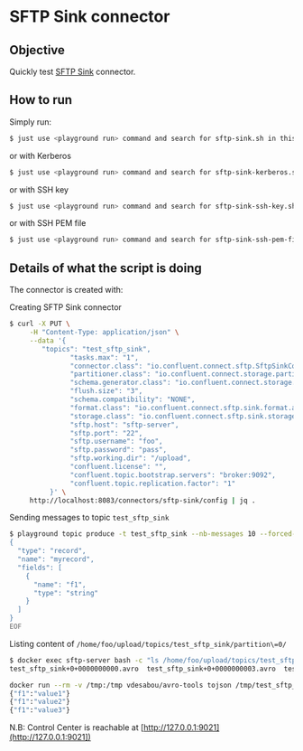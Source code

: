 # SFTP Sink connector



## Objective

Quickly test [SFTP Sink](https://docs.confluent.io/current/connect/kafka-connect-sftp/sink-connector/index.html#quick-start) connector.



## How to run

Simply run:

```bash
$ just use <playground run> command and search for sftp-sink.sh in this folder
```

or with Kerberos

```bash
$ just use <playground run> command and search for sftp-sink-kerberos.sh in this folder
```

or with SSH key

```bash
$ just use <playground run> command and search for sftp-sink-ssh-key.sh in this folder
```

or with SSH PEM file

```bash
$ just use <playground run> command and search for sftp-sink-ssh-pem-file.sh in this folder
```

## Details of what the script is doing

The connector is created with:

Creating SFTP Sink connector

```bash
$ curl -X PUT \
     -H "Content-Type: application/json" \
     --data '{
        "topics": "test_sftp_sink",
               "tasks.max": "1",
               "connector.class": "io.confluent.connect.sftp.SftpSinkConnector",
               "partitioner.class": "io.confluent.connect.storage.partitioner.DefaultPartitioner",
               "schema.generator.class": "io.confluent.connect.storage.hive.schema.DefaultSchemaGenerator",
               "flush.size": "3",
               "schema.compatibility": "NONE",
               "format.class": "io.confluent.connect.sftp.sink.format.avro.AvroFormat",
               "storage.class": "io.confluent.connect.sftp.sink.storage.SftpSinkStorage",
               "sftp.host": "sftp-server",
               "sftp.port": "22",
               "sftp.username": "foo",
               "sftp.password": "pass",
               "sftp.working.dir": "/upload",
               "confluent.license": "",
               "confluent.topic.bootstrap.servers": "broker:9092",
               "confluent.topic.replication.factor": "1"
          }' \
     http://localhost:8083/connectors/sftp-sink/config | jq .
```

Sending messages to topic `test_sftp_sink`

```bash
$ playground topic produce -t test_sftp_sink --nb-messages 10 --forced-value '{"f1":"value%g"}' << 'EOF'
{
  "type": "record",
  "name": "myrecord",
  "fields": [
    {
      "name": "f1",
      "type": "string"
    }
  ]
}
EOF
```

Listing content of `/home/foo/upload/topics/test_sftp_sink/partition\=0/`

```bash
$ docker exec sftp-server bash -c "ls /home/foo/upload/topics/test_sftp_sink/partition\=0/"
test_sftp_sink+0+0000000000.avro  test_sftp_sink+0+0000000003.avro  test_sftp_sink+0+0000000006.avro  test_sftp_sink+0+0000000009.avro
```

```bash
docker run --rm -v /tmp:/tmp vdesabou/avro-tools tojson /tmp/test_sftp_sink+0+0000000000.avro
{"f1":"value1"}
{"f1":"value2"}
{"f1":"value3"}
```

N.B: Control Center is reachable at [http://127.0.0.1:9021](http://127.0.0.1:9021])
